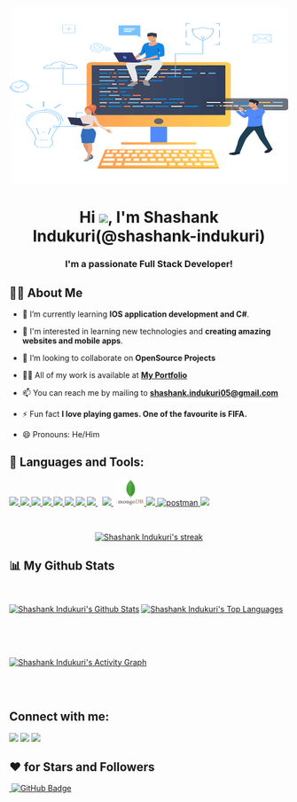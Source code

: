 <a href="#"><img width="100%" height="320" src="./images/github.png" height="320px" /></a>

<h1 align="center">Hi <img src="https://raw.githubusercontent.com/MartinHeinz/MartinHeinz/master/wave.gif" width="30px">, I'm Shashank Indukuri(@shashank-indukuri)</h1>
<h3 align="center">I'm a passionate Full Stack Developer!</h3>


## 🙋‍♂️ About Me

- 🔭 I’m currently learning **IOS application development and C#**.

- 🌱 I'm interested in learning new technologies and **creating amazing websites and mobile apps**.

- 👯 I’m looking to collaborate on **OpenSource Projects**

- 👨‍💻 All of my work is available at **[My Portfolio](https://portfolio-53108.web.app/)**

- 📫 You can reach me by mailing to **shashank.indukuri05@gmail.com**

- ⚡ Fun fact **I love playing games. One of the favourite is FIFA.**

- 😄 Pronouns: He/Him

## 🚀 Languages and Tools:

<p align="left"> 
    <a href="https://reactjs.org/" target="_blank"> <img src="https://img.icons8.com/color/48/000000/react-native.png"/> </a>
    <a href="https://developer.mozilla.org/en-US/docs/Web/JavaScript" target="_blank"> <img src="https://img.icons8.com/color/48/000000/javascript.png"/> </a> 
    <a href="https://www.w3.org/html/" target="_blank"> <img src="https://img.icons8.com/color/48/000000/html-5.png"/> </a> 
    <a href="https://www.w3schools.com/css/" target="_blank"> <img src="https://img.icons8.com/color/48/000000/css3.png"/> </a> 
    <a href="https://getbootstrap.com" target="_blank"> <img src="https://img.icons8.com/color/48/000000/bootstrap.png"/> </a> 
    <a href="https://www.python.org" target="_blank"> <img src="https://img.icons8.com/color/48/000000/python.png"/> </a> 
    <a href="https://www.java.com" target="_blank"> <img src="https://img.icons8.com/color/48/000000/java-coffee-cup-logo.png"/> </a>
    <a style="padding-right:8px;" href="https://nodejs.org" target="_blank"> <img src="https://img.icons8.com/color/48/000000/nodejs.png"/> </a> 
    <a style="padding-right:8px;" href="https://www.mysql.com/" target="_blank"> <img src="https://img.icons8.com/fluent/50/000000/mysql-logo.png"/> </a>
    <a href="https://www.mongodb.com/" target="_blank"> <img src="https://raw.githubusercontent.com/devicons/devicon/master/icons/mongodb/mongodb-original-wordmark.svg" alt="mongodb" width="48" height="48"/> </a> 
    <a href="https://firebase.google.com/" target="_blank"> <img src="https://img.icons8.com/color/48/000000/firebase.png"/> </a> 
    <a href="https://postman.com" target="_blank"> <img src="https://www.vectorlogo.zone/logos/getpostman/getpostman-icon.svg" alt="postman" width="45" height="45"/> </a>   
    <a href="https://git-scm.com/" target="_blank"> <img src="https://img.icons8.com/color/48/000000/git.png"/> </a> 
</p>

<br/>

<p align="center">
    <a href="https://github.com/shashank-indukuri">
        <img title="🔥 Get streak stats for your profile at git.io/streak-stats" alt="Shashank Indukuri's streak" src="https://github-readme-streak-stats.herokuapp.com/?user=shashank-indukuri&theme=midnight-purple&hide_border=true&stroke=0000&background=060A0CD0"/>
    </a>
</p>

## 📊 My Github Stats

  <br/>
  <p>
    <a href="https://github.com/shashank-indukuri"><img alt="Shashank Indukuri's Github Stats" src="https://github-readme-stats.vercel.app/api?username=shashank-indukuri&show_icons=true&count_private=true&theme=midnight-purple&hide_border=true&bg_color=0D1117" /></a>
  <a href="https://github.com/shashank-indukuri"><img alt="Shashank Indukuri's Top Languages" src="https://github-readme-stats.vercel.app/api/top-langs/?username=shashank-indukuri&langs_count=7&count_private=true&layout=compact&theme=midnight-purple&hide_border=true&bg_color=0D1117" /></a>
 </p>
  <br/>


<br/>
<br/>

<a href="https://github.com/shashank-indukuri"><img alt="Shashank Indukuri's Activity Graph" src="https://activity-graph.herokuapp.com/graph?username=shashank-indukuri&bg_color=0D1117&color=9645F4&line=9645F4&point=FFFFFF&hide_border=true" /></a>

<br/>
<br/>

## Connect with me:
<p align="left">

<a href = "https://www.linkedin.com/in/shashank-indukuri/"><img src="https://img.icons8.com/fluent/48/000000/linkedin.png"/></a>
<a href = "https://twitter.com/Shashankvarma5"><img src="https://img.icons8.com/fluent/48/000000/twitter.png"/></a>
<a href = "https://www.instagram.com/shashank_indukuri/"><img src="https://img.icons8.com/fluent/48/000000/instagram-new.png"/></a>

</p>

## ❤ for Stars and Followers
<a href="https://github.com/shashank-indukuri">
    <img src="https://komarev.com/ghpvc/?username=shashank-indukuri" alt="">
</a>
<a href="https://github.com/shashank-indukuri?tab=followers"><img src="https://img.shields.io/github/followers/shashank-indukuri?label=Followers&style=social" alt="GitHub Badge"></a>

